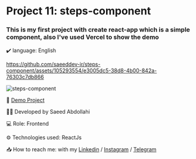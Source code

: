 # Project 11: steps-component

### This is my first project with create react-app which is a simple component, also I've used Vercel to show the demo
 

✔️ language: English




https://github.com/saeeddev-ir/steps-component/assets/105293554/e3005dc5-38d8-4b00-842a-76303c7db866



![steps-component](https://github.com/saeeddev-ir/steps-component/assets/105293554/0b428082-32a6-4774-a069-4a5d800f9df6)


🔗 [Demo Project](https://steps-component-red.vercel.app/)

👨‍💻 Developed by Saeed Abdollahi

💻 Role: Frontend

⚙️ Technologies used: ReactJs

📥 How to reach me: with my [Linkedin](https://www.linkedin.com/in/saeeddev-ir) / [Instagram](https://instagram.com/saeeddev_ir) / [Telegram](https://t.me/saeeddev_ir)
